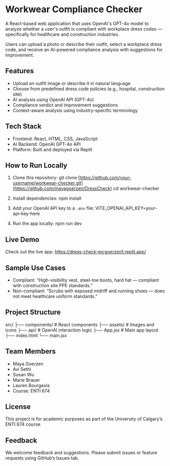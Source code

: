 # Workwear Compliance Checker

A React-based web application that uses OpenAI's GPT-4o model to analyze whether a user's outfit is compliant with workplace dress codes — specifically for healthcare and construction industries.

Users can upload a photo or describe their outfit, select a workplace dress code, and receive an AI-powered compliance analysis with suggestions for improvement.

## Features

- Upload an outfit image or describe it in natural language
- Choose from predefined dress code policies (e.g., hospital, construction site)
- AI analysis using OpenAI API (GPT-4o)
- Compliance verdict and improvement suggestions
- Context-aware analysis using industry-specific terminology

## Tech Stack

- Frontend: React, HTML, CSS, JavaScript
- AI Backend: OpenAI GPT-4o API
- Platform: Built and deployed via Replit

## How to Run Locally

1. Clone this repository:
   git clone [https://github.com/your-username/workwear-checker.git](https://github.com/mayagoerzen/DressCheck)
   cd workwear-checker

2. Install dependencies:
   npm install

3. Add your OpenAI API key to a `.env` file:
   VITE_OPENAI_API_KEY=your-api-key-here

4. Run the app locally:
   npm run dev

## Live Demo

Check out the live app: https://dress-check-mcgoerzen1.replit.app/ 

## Sample Use Cases

- Compliant: “High-visibility vest, steel-toe boots, hard hat — compliant with construction site PPE standards.”
- Non-compliant: “Scrubs with exposed midriff and running shoes — does not meet healthcare uniform standards.”

## Project Structure

src/
├── components/     # React components
├── assets/         # Images and icons
├── api/            # OpenAI interaction logic
├── App.jsx         # Main app layout
├── index.html
└── main.jsx

## Team Members

- Maya Goerzen
- Avi Sethi
- Susan Wu
- Marie Brauer
- Lauren Bourgeois
- Course: ENTI 674 

## License

This project is for academic purposes as part of the University of Calgary’s ENTI 674 course.

## Feedback

We welcome feedback and suggestions. Please submit issues or feature requests using GitHub’s Issues tab.
